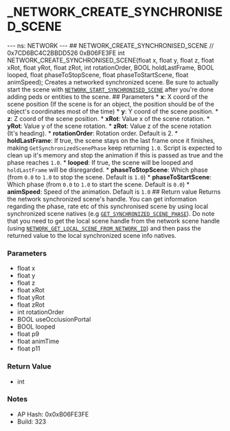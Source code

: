 # _NETWORK_CREATE_SYNCHRONISED_SCENE

--- ns: NETWORK --- ## NETWORK_CREATE_SYNCHRONISED_SCENE  // 0x7CD6BC4C2BBDD526 0xB06FE3FE int NETWORK_CREATE_SYNCHRONISED_SCENE(float x, float y, float z, float xRot, float yRot, float zRot, int rotationOrder, BOOL holdLastFrame, BOOL looped, float phaseToStopScene, float phaseToStartScene, float animSpeed);  Creates a networked synchronized scene. Be sure to actually start the scene with [`NETWORK_START_SYNCHRONISED_SCENE`](#_0x9A1B3FCDB36C8697) after you're done adding peds or entities to the scene.  ## Parameters * **x**: X coord of the scene position (If the scene is for an object, the position should be of the object's coordinates most of the time) * **y**: Y coord of the scene position. * **z**: Z coord of the scene position. * **xRot**: Value x of the scene rotation. * **yRot**: Value y of the scene rotation. * **zRot**: Value z of the scene rotation (It's heading). * **rotationOrder**: Rotation order. Default is 2. * **holdLastFrame**: If true, the scene stays on the last frame once it finishes, making `GetSynchronizedScenePhase` keep returning `1.0`. Script is expected to clean up it's memory and stop the animation if this is passed as true and the phase reaches `1.0`. * **looped**: If true, the scene will be looped and `holdLastFrame` will be disregarded. * **phaseToStopScene**: Which phase (from `0.0` to `1.0` to stop the scene. Default is `1.0`) * **phaseToStartScene**: Which phase (from `0.0` to `1.0` to start the scene. Default is `0.0`) * **animSpeed**: Speed of the animation. Default is `1.0`  ## Return value Returns the network synchronized scene's handle. You can get information regarding the phase, rate etc of this synchronised scene by using local synchronized scene natives (e.g [`GET_SYNCHRONIZED_SCENE_PHASE`](#_0xE4A310B1D7FA73CC)). Do note that you need to get the local scene handle from the network scene handle (using [`NETWORK_GET_LOCAL_SCENE_FROM_NETWORK_ID`](#_0x02C40BF885C567B6)) and then pass the returned value to the local synchronized scene info natives.

### Parameters
* float x
* float y
* float z
* float xRot
* float yRot
* float zRot
* int rotationOrder
* BOOL useOcclusionPortal
* BOOL looped
* float p9
* float animTime
* float p11

### Return Value
* int

### Notes
* AP Hash: 0x0xB06FE3FE
* Build: 323

